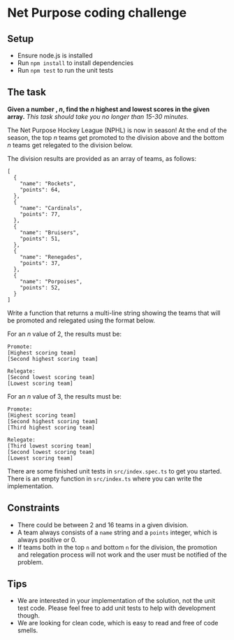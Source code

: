 # Net Purpose coding challenge

## Setup

- Ensure node.js is installed
- Run `npm install` to install dependencies
- Run `npm test` to run the unit tests

## The task

**Given a number , _n_, find the _n_ highest and lowest scores in the given array.**
_This task should take you no longer than 15-30 minutes._

The Net Purpose Hockey League (NPHL) is now in season! At the end of the season, the top _n_ teams get promoted to the division above and the bottom _n_ teams get relegated to the division below.

The division results are provided as an array of teams, as follows:

```
[
  {
    "name": "Rockets",
    "points": 64,
  },
  {
    "name": "Cardinals",
    "points": 77,
  },
  {
    "name": "Bruisers",
    "points": 51,
  },
  {
    "name": "Renegades",
    "points": 37,
  },
  {
    "name": "Porpoises",
    "points": 52,
  }
]

```

Write a function that returns a multi-line string showing the teams that will be promoted and relegated using the format below.

For an _n_ value of 2, the results must be:

```
Promote:
[Highest scoring team]
[Second highest scoring team]

Relegate:
[Second lowest scoring team]
[Lowest scoring team]
```

For an _n_ value of 3, the results must be:

```
Promote:
[Highest scoring team]
[Second highest scoring team]
[Third highest scoring team]

Relegate:
[Third lowest scoring team]
[Second lowest scoring team]
[Lowest scoring team]
```

There are some finished unit tests in `src/index.spec.ts` to get you started.
There is an empty function in `src/index.ts` where you can write the implementation.

## Constraints

- There could be between 2 and 16 teams in a given division.
- A team always consists of a `name` string and a `points` integer, which is always positive or 0.
- If teams both in the top `n` and bottom `n` for the division, the promotion and relegation process will not work and the user must be notified of the problem.

## Tips

- We are interested in your implementation of the solution, not the unit test code. Please feel free to add unit tests to help with development though.
- We are looking for clean code, which is easy to read and free of code smells.
